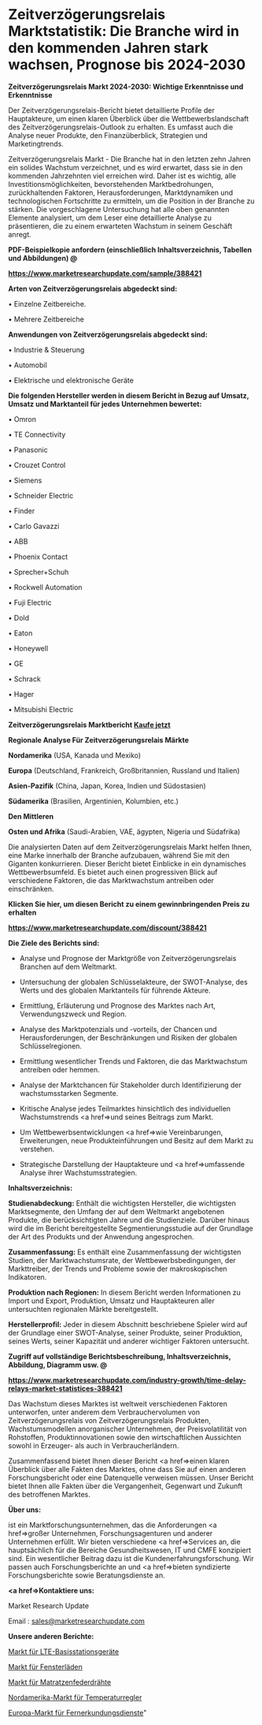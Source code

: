# Zeitverzögerungsrelais Marktstatistik: Die Branche wird in den kommenden Jahren stark wachsen, Prognose bis 2024-2030

<strong>Zeitverzögerungsrelais Markt 2024-2030: Wichtige Erkenntnisse und Erkenntnisse</strong>

Der Zeitverzögerungsrelais-Bericht bietet detaillierte Profile der Hauptakteure, um einen klaren Überblick über die Wettbewerbslandschaft des Zeitverzögerungsrelais-Outlook zu erhalten. Es umfasst auch die Analyse neuer Produkte, den Finanzüberblick, Strategien und Marketingtrends.

Zeitverzögerungsrelais Markt - Die Branche hat in den letzten zehn Jahren ein solides Wachstum verzeichnet, und es wird erwartet, dass sie in den kommenden Jahrzehnten viel erreichen wird. Daher ist es wichtig, alle Investitionsmöglichkeiten, bevorstehenden Marktbedrohungen, zurückhaltenden Faktoren, Herausforderungen, Marktdynamiken und technologischen Fortschritte zu ermitteln, um die Position in der Branche zu stärken. Die vorgeschlagene Untersuchung hat alle oben genannten Elemente analysiert, um dem Leser eine detaillierte Analyse zu präsentieren, die zu einem erwarteten Wachstum in seinem Geschäft anregt.



<strong><b>PDF-Beispielkopie anfordern (einschließlich Inhaltsverzeichnis, Tabellen und Abbildungen) @ </b></strong>

<strong><a href=https://www.marketresearchupdate.com/sample/388421>

<strong>https://www.marketresearchupdate.com/sample/388421</u></a></strong></strong>



<strong>Arten von Zeitverzögerungsrelais abgedeckt sind:</strong>

• Einzelne Zeitbereiche.

• Mehrere Zeitbereiche



<strong>Anwendungen von Zeitverzögerungsrelais abgedeckt sind:</strong>

• Industrie & Steuerung

• Automobil

• Elektrische und elektronische Geräte



<strong>Die folgenden Hersteller werden in diesem Bericht in Bezug auf Umsatz, Umsatz und Marktanteil für jedes Unternehmen bewertet:</strong>

• Omron

• TE Connectivity

• Panasonic

• Crouzet Control

• Siemens

• Schneider Electric

• Finder

• Carlo Gavazzi

• ABB

• Phoenix Contact

• Sprecher+Schuh

• Rockwell Automation

• Fuji Electric

• Dold

• Eaton

• Honeywell

• GE

• Schrack

• Hager

• Mitsubishi Electric



<strong>Zeitverzögerungsrelais Marktbericht <a href=https://www.marketresearchupdate.com/buynow/388421>Kaufe jetzt</a></strong>



<strong>Regionale Analyse Für Zeitverzögerungsrelais Märkte</strong>



<strong>Nordamerika</strong> (USA, Kanada und Mexiko)



<strong>Europa</strong> (Deutschland, Frankreich, Großbritannien, Russland und Italien)



<strong>Asien-Pazifik</strong> (China, Japan, Korea, Indien und Südostasien)



<strong>Südamerika</strong> (Brasilien, Argentinien, Kolumbien, etc.)



<strong>Den Mittleren</strong> 

<strong>Osten und Afrika</strong> (Saudi-Arabien, VAE, ägypten, Nigeria und Südafrika)

Die analysierten Daten auf dem Zeitverzögerungsrelais Markt helfen Ihnen, eine Marke innerhalb der Branche aufzubauen, während Sie mit den Giganten konkurrieren. Dieser Bericht bietet Einblicke in ein dynamisches Wettbewerbsumfeld. Es bietet auch einen progressiven Blick auf verschiedene Faktoren, die das Marktwachstum antreiben oder einschränken.



<strong>Klicken Sie hier, um diesen Bericht zu einem gewinnbringenden Preis zu erhalten
</strong>

<strong><a href=https://www.marketresearchupdate.com/discount/388421>https://www.marketresearchupdate.com/discount/388421</b></u></strong></a>



<strong>Die Ziele des Berichts sind:</strong>

- Analyse und Prognose der Marktgröße von Zeitverzögerungsrelais Branchen auf dem Weltmarkt.

- Untersuchung der globalen Schlüsselakteure, der SWOT-Analyse, des Werts und des globalen Marktanteils für führende Akteure.

- Ermittlung, Erläuterung und Prognose des Marktes nach Art, Verwendungszweck und Region.

- Analyse des Marktpotenzials und -vorteils, der Chancen und Herausforderungen, der Beschränkungen und Risiken der globalen Schlüsselregionen.

- Ermittlung wesentlicher Trends und Faktoren, die das Marktwachstum antreiben oder hemmen.

- Analyse der Marktchancen für Stakeholder durch Identifizierung der wachstumsstarken Segmente.

- Kritische Analyse jedes Teilmarktes hinsichtlich des individuellen Wachstumstrends <a href=>und</a> seines Beitrags zum Markt.

- Um Wettbewerbsentwicklungen <a href=>wie</a> Vereinbarungen, Erweiterungen, neue Produkteinführungen und Besitz auf dem Markt zu verstehen.

- Strategische Darstellung der Hauptakteure und <a href=>umfas</a>sende Analyse ihrer Wachstumsstrategien.



<strong>Inhaltsverzeichnis:</strong>



<strong>Studienabdeckung:</strong> Enthält die wichtigsten Hersteller, die wichtigsten Marktsegmente, den Umfang der auf dem Weltmarkt angebotenen Produkte, die berücksichtigten Jahre und die Studienziele. Darüber hinaus wird die im Bericht bereitgestellte Segmentierungsstudie auf der Grundlage der Art des Produkts und der Anwendung angesprochen.



<strong>Zusammenfassung:</strong> Es enthält eine Zusammenfassung der wichtigsten Studien, der Marktwachstumsrate, der Wettbewerbsbedingungen, der Markttreiber, der Trends und Probleme sowie der makroskopischen Indikatoren.



<strong>Produktion nach Regionen:</strong> In diesem Bericht werden Informationen zu Import und Export, Produktion, Umsatz und Hauptakteuren aller untersuchten regionalen Märkte bereitgestellt.



<strong>Herstellerprofil:</strong> Jeder in diesem Abschnitt beschriebene Spieler wird auf der Grundlage einer SWOT-Analyse, seiner Produkte, seiner Produktion, seines Werts, seiner Kapazität und anderer wichtiger Faktoren untersucht.



<strong><b>Zugriff auf vollständige Berichtsbeschreibung, Inhaltsverzeichnis, Abbildung, Diagramm usw. @ </b></strong>

<strong><a href=https://www.marketresearchupdate.com/industry-growth/time-delay-relays-market-statistices-388421>https://www.marketresearchupdate.com/industry-growth/time-delay-relays-market-statistices-388421</a></strong>

Das Wachstum dieses Marktes ist weltweit verschiedenen Faktoren unterworfen, unter anderem dem Verbrauchervolumen von Zeitverzögerungsrelais von Zeitverzögerungsrelais Produkten, Wachstumsmodellen anorganischer Unternehmen, der Preisvolatilität von Rohstoffen, Produktinnovationen sowie den wirtschaftlichen Aussichten sowohl in Erzeuger- als auch in Verbraucherländern.

Zusammenfassend bietet Ihnen dieser Bericht <a href=>einen</a> klaren Überblick über alle Fakten des Marktes, ohne dass Sie auf einen anderen Forschungsbericht oder eine Datenquelle verweisen müssen. Unser Bericht bietet Ihnen alle Fakten über die Vergangenheit, Gegenwart und Zukunft des betroffenen Marktes.



<strong>Über uns:</strong>

 ist ein Marktforschungsunternehmen, das die Anforderungen <a href=>großer</a> Unternehmen, Forschungsagenturen und anderer Unternehmen erfüllt. Wir bieten verschiedene <a href=>Services</a> an, die hauptsächlich für die Bereiche Gesundheitswesen, IT und CMFE konzipiert sind. Ein wesentlicher Beitrag dazu ist die Kundenerfahrungsforschung. Wir passen auch Forschungsberichte an und <a href=>bieten</a> syndizierte Forschungsberichte sowie Beratungsdienste an.



<strong><a href=>Kontaktiere uns:</a></strong>

Market Research Update

Email : sales@marketresearchupdate.com



<strong>Unsere anderen Berichte:</strong>

<a href=https://www.linkedin.com/pulse/lte-base-station-devices-market-size-share-1f>Markt für LTE-Basisstationsgeräte</a>

<a href=https://www.linkedin.com/pulse/window-shutters-market-size-trends-consumption>Markt für Fensterläden</a>

<a href=https://www.linkedin.com/pulse/mattress-spring-wire-market-2023-remarking-enormous>Markt für Matratzenfederdrähte</a>

<a href=https://www.linkedin.com/pulse/north-america-temperature-controllers-market-2023-latest>Nordamerika-Markt für Temperaturregler</a>

<a href=https://www.linkedin.com/pulse/europe-remote-sensing-services-market-2023-manufacturers-acxjf/>Europa-Markt für Fernerkundungsdienste</a>"
